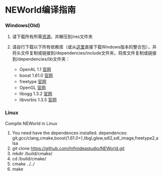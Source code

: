 # NEWorld编译指南

### Windows(Old)

1. 请下载所有所需[资源](./Notfinishedyet)，并解压到/res文件夹
2. 请自行下载以下所有依赖库（或从[这里](./Notfinishedyet)直接下载Windows版本的整合包），并将头文件复制或链接到/dependencies/include文件夹，将库文件复制或链接到/dependencies/lib文件夹：

    - OpenAL 1.1 [官网](http://www.openal.org/)
    - boost 1.61.0 [官网](http://www.boost.org/)
    - freetype [官网](https://www.freetype.org/)
    - OpenGL [官网](https://www.opengl.org/)
    - libogg 1.3.2 [官网](https://www.xiph.org/)
    - libvorbis 1.3.5 [官网](https://www.xiph.org/)

### Linux

Compile NEWorld in Linux

1. You need have the dependences installed.
   dependences: git,gcc/clang,cmake,boost(1.61.0+),libgl,glew,sdl2,sdl_image,freetype2,alsa
2. git clone https://github.com/Infinideastudio/NEWorld.git
3. mkdir /build/cmake/
4. cd /build/cmake/
5. cmake ../../
6. make
